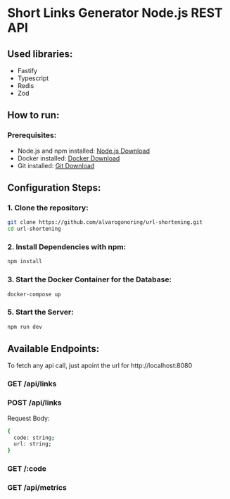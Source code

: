 # Short Links Generator Node.js REST API

## Used libraries:
- Fastify
- Typescript
- Redis
- Zod

## How to run:

### Prerequisites:

- Node.js and npm installed: [Node.js Download](https://nodejs.org/en/download)
- Docker installed: [Docker Download](https://www.docker.com/products/docker-desktop/)
- Git installed: [Git Download](https://git-scm.com/downloads)

## Configuration Steps:

### 1. Clone the repository:
```bash
git clone https://github.com/alvarogonoring/url-shortening.git
cd url-shortening
```
### 2. Install Dependencies with npm:
```bash
npm install
```
### 3. Start the Docker Container for the Database:
```bash
docker-compose up
```
### 5. Start the Server:
```bash
npm run dev
```

## Available Endpoints:

To fetch any api call, just apoint the url for http://localhost:8080

### GET /api/links

### POST /api/links

Request Body:
```bash
{
  code: string;
  url: string;
}
```

### GET /:code

### GET /api/metrics
